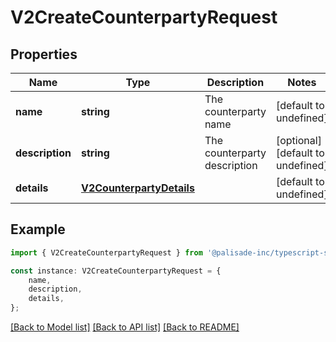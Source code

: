 # V2CreateCounterpartyRequest


## Properties

Name | Type | Description | Notes
------------ | ------------- | ------------- | -------------
**name** | **string** | The counterparty name | [default to undefined]
**description** | **string** | The counterparty description | [optional] [default to undefined]
**details** | [**V2CounterpartyDetails**](V2CounterpartyDetails.md) |  | [default to undefined]

## Example

```typescript
import { V2CreateCounterpartyRequest } from '@palisade-inc/typescript-sdk';

const instance: V2CreateCounterpartyRequest = {
    name,
    description,
    details,
};
```

[[Back to Model list]](../README.md#documentation-for-models) [[Back to API list]](../README.md#documentation-for-api-endpoints) [[Back to README]](../README.md)

